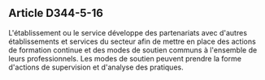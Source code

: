## Article D344-5-16

L'établissement ou le service développe des partenariats avec d'autres établissements et services du secteur
afin de mettre en place des actions de formation continue et des modes de soutien communs à l'ensemble de
leurs professionnels. Les modes de soutien peuvent prendre la forme d'actions de supervision et d'analyse des
pratiques.


